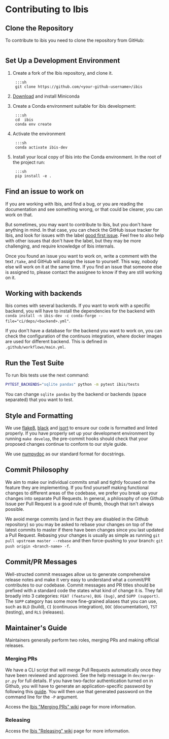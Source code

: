 # Contributing to Ibis


## Clone the Repository

To contribute to ibis you need to clone the repository from GitHub:

```sh
```

## Set Up a Development Environment

1. Create a fork of the Ibis repository, and clone it.

        :::sh
        git clone https://github.com/<your-github-username>/ibis


2. [Download](https://docs.conda.io/en/latest/miniconda.html) and install Miniconda
3. Create a Conda environment suitable for ibis development:
   
        :::sh
        cd  ibis
        conda env create


4. Activate the environment

        :::sh
        conda activate ibis-dev

5. Install your local copy of Ibis into the Conda environment. In the root of the project run:

        :::sh
        pip install -e .


## Find an issue to work on

If you are working with Ibis, and find a bug, or you are reading the documentation and see something
wrong, or that could be clearer, you can work on that.

But sometimes, you may want to contribute to Ibis, but you don't have anything in mind. In that case,
you can check the GitHub issue tracker for Ibis, and look for issues with the label
[good first issue](https://github.com/ibis-project/ibis/issues?q=is%3Aopen+is%3Aissue+label%3A%22good+first+issue%22).
Feel free to also help with other issues that don't have the label, but they may be more challenging,
and require knowledge of Ibis internals.

Once you found an issue you want to work on, write a comment with the text `/take`, and GitHub will
assign the issue to yourself. This way, nobody else will work on it at the same time. If you find an
issue that someone else is assigned to, please contact the assignee to know if they are still working
on it.


## Working with backends

Ibis comes with several backends. If you want to work with a specific backend, you will have to install
the dependencies for the backend with `conda install -n ibis-dev -c conda-forge --file="ci/deps/<backend>.yml"`.

If you don't have a database for the backend you want to work on, you can check the configuration of the
continuos integration, where docker images are used for different backend. This is defined in
`.github/workflows/main.yml`.

## Run the Test Suite

To run Ibis tests use the next command:

```sh
PYTEST_BACKENDS="sqlite pandas" python -m pytest ibis/tests
```

You can change `sqlite pandas` by the backend or backends (space separated) that
you want to test.


## Style and Formatting

We use [flake8](http://flake8.pycqa.org/en/latest/),
[black](https://github.com/psf/black) and
[isort](https://github.com/pre-commit/mirrors-isort) to ensure our code
is formatted and linted properly. If you have properly set up your development
environment by running ``make develop``, the pre-commit hooks should check
that your proposed changes continue to conform to our style guide.

We use [numpydoc](https://numpydoc.readthedocs.io/en/latest/format.html) as
our standard format for docstrings.


## Commit Philosophy

We aim to make our individual commits small and tightly focused on the feature
they are implementing. If you find yourself making functional changes to
different areas of the codebase, we prefer you break up your changes into
separate Pull Requests. In general, a philosophy of one Github Issue per
Pull Request is a good rule of thumb, though that isn't always possible.

We avoid merge commits (and in fact they are disabled in the Github repository)
so you may be asked to rebase your changes on top of the latest commits to
master if there have been changes since you last updated a Pull Request.
Rebasing your changes is usually as simple as running
``git pull upstream master --rebase`` and then force-pushing to your branch:
``git push origin <branch-name> -f``.


## Commit/PR Messages

Well-structed commit messages allow us to generate comprehensive release notes
and make it very easy to understand what a commit/PR contributes to our
codebase. Commit messages and PR titles should be prefixed with a standard
code the states what kind of change it is. They fall broadly into 3 categories:
``FEAT (feature)``, ``BUG (bug)``, and ``SUPP (support)``. The ``SUPP``
category has some more fine-grained aliases that you can use, such as ``BLD``
(build), ``CI`` (continuous integration), ``DOC`` (documentation), ``TST``
(testing), and ``RLS`` (releases).


## Maintainer's Guide

Maintainers generally perform two roles, merging PRs and making official
releases.


### Merging PRs

We have a CLI script that will merge Pull Requests automatically once they have
been reviewed and approved. See the help message in ``dev/merge-pr.py`` for
full details. If you have two-factor authentication turned on in Github, you
will have to generate an application-specific password by following this
[guide](https://help.github.com/en/articles/creating-a-personal-access-token-for-the-command-line).
You will then use that generated password on the command line for the ``-P``
argument.

Access the [Ibis "Merging PRs" wiki](https://github.com/ibis-project/ibis/wiki/Merging-PRs) page
for more information.


### Releasing

Access the [Ibis "Releasing" wiki](https://github.com/ibis-project/ibis/wiki/Releasing-Ibis) page
for more information.
